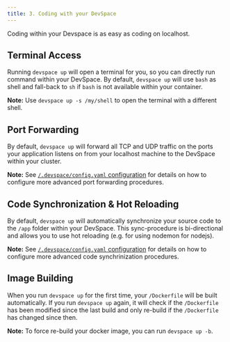```yaml
---
title: 3. Coding with your DevSpace
---
```


Coding within your Devspace is as easy as coding on localhost.

## Terminal Access
Running `devspace up` will open a terminal for you, so you can directly run command within your DevSpace. By default, `devspace up` will use `bash` as shell and fall-back to `sh` if `bash` is not available within your container. 

**Note:** Use `devspace up -s /my/shell` to open the terminal with a different shell.

## Port Forwarding
By default, `devspace up` will forward all TCP and UDP traffic on the ports your application listens on from your localhost machine to the DevSpace within your cluster.

**Note:** See [`/.devspace/config.yaml` configuration](/docs/configuration/config.yaml.html) for details on how to configure more advanced port forwarding procedures.

## Code Synchronization & Hot Reloading
By default, `devspace up` will automatically synchronize your source code to the `/app` folder within your DevSpace. This sync-procedure is bi-directional and allows you to use hot reloading (e.g. for using nodemon for nodejs).

**Note:** See [`/.devspace/config.yaml` configuration](/docs/configuration/config.yaml.html) for details on how to configure more advanced code synchrinization procedures.

## Image Building
When you run `devspace up` for the first time, your `/Dockerfile` will be built automatically. If you run `devspace up` again, it will check if the `/Dockerfile` has been modified since the last build and only re-build if the `/Dockerfile` has changed since then. 

**Note:** To force re-build your docker image, you can run `devspace up -b`.
